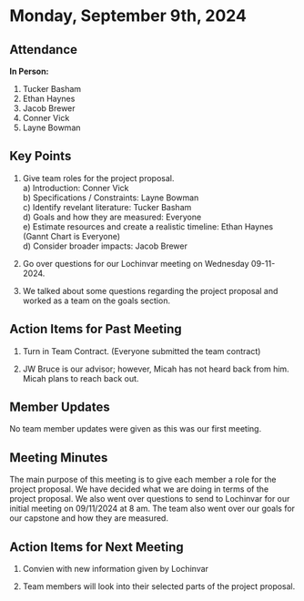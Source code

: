 # Monday, September 9th, 2024

## Attendance
**In Person:**
1. Tucker Basham
2. Ethan Haynes
3. Jacob Brewer
4. Conner Vick
5. Layne Bowman

## Key Points
1. Give team roles for the project proposal.\
   a) Introduction: Conner Vick \
   b) Specifications / Constraints: Layne Bowman \
   c) Identify revelant literature: Tucker Basham \
   d) Goals and how they are measured: Everyone \
   e) Estimate resources and create a realistic timeline: Ethan Haynes (Gannt Chart is Everyone) \
   d) Consider broader impacts: Jacob Brewer

2. Go over questions for our Lochinvar meeting on Wednesday 09-11-2024.

3. We talked about some questions regarding the project proposal and worked as a team on the goals section.

## Action Items for Past Meeting
1. Turn in Team Contract. (Everyone submitted the team contract)

2. JW Bruce is our advisor; however, Micah has not heard back from him. Micah plans to reach back out.

## Member Updates
No team member updates were given as this was our first meeting.

## Meeting Minutes
The main purpose of this meeting is to give each member a role for the project proposal. We have decided what we are doing in terms of the project proposal. We also went over questions to send to Lochinvar for our initial meeting on 09/11/2024 at 8 am. The team also went over our goals for our capstone and how they are measured.

## Action Items for Next Meeting
1. Convien with new information given by Lochinvar
  
2. Team members will look into their selected parts of the project proposal.

